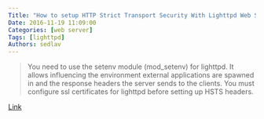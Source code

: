 ```yaml
---
Title: "How to setup HTTP Strict Transport Security With Lighttpd Web Server"
Date: 2016-11-19 11:09:00
Categories: [web server]
Tags: [lighttpd]
Authors: sedlav
---
```


> You need to use the setenv module (mod_setenv) for lighttpd. It allows influencing the environment external applications are spawned in and the response headers the server sends to the clients. You must configure ssl certificates for lighttpd before setting up HSTS headers.

[Link](https://www.cyberciti.biz/faq/lighttpd-setup-hsts-http-strict-transport-security/)
